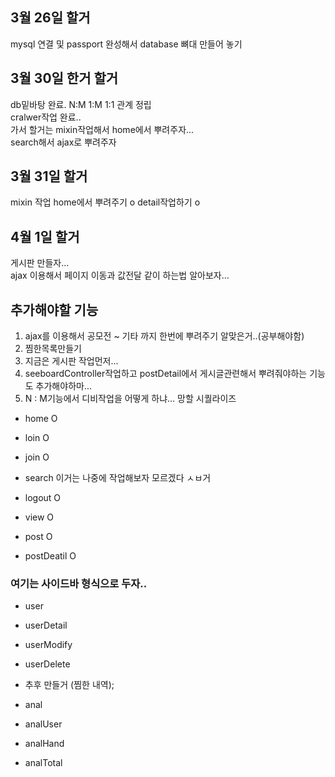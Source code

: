 ## 3월 26일 할거
mysql 연결 및 passport 완성해서 database 뼈대 만들어 놓기

## 3월 30일 한거 할거
db밑바탕 완료. N:M 1:M 1:1 관계 정립  
cralwer작업 완료..  
가서 할거는 mixin작업해서 home에서 뿌려주자...  
search해서 ajax로 뿌려주자

## 3월 31일 할거
mixin 작업 home에서 뿌려주기  o
detail작업하기              o

## 4월 1일 할거
게시판 만들자...  
ajax 이용해서 페이지 이동과 값전달 같이 하는법 알아보자...

## 추가해야할 기능
1. ajax를 이용해서 공모전 ~ 기타 까지 한번에 뿌려주기 알맞은거..(공부해야함)
2. 찜한목록만들기
3. 지금은 게시판 작업먼저...
4. seeboardController작업하고 postDetail에서 게시글관련해서 뿌려줘야하는 기능도 추가해야하마...
5. N : M기능에서 디비작업을 어떻게 하냐... 망할 시퀄라이즈

- home O
- loin O
- join O
- search 이거는 나중에 작업해보자 모르겠다 ㅅㅂ거
- logout O

- view O
- post O
- postDeatil O

### 여기는 사이드바 형식으로 두자..
- user
- userDetail
- userModify
- userDelete
- 추후 만들거 (찜한 내역);

- anal
- analUser
- analHand
- analTotal